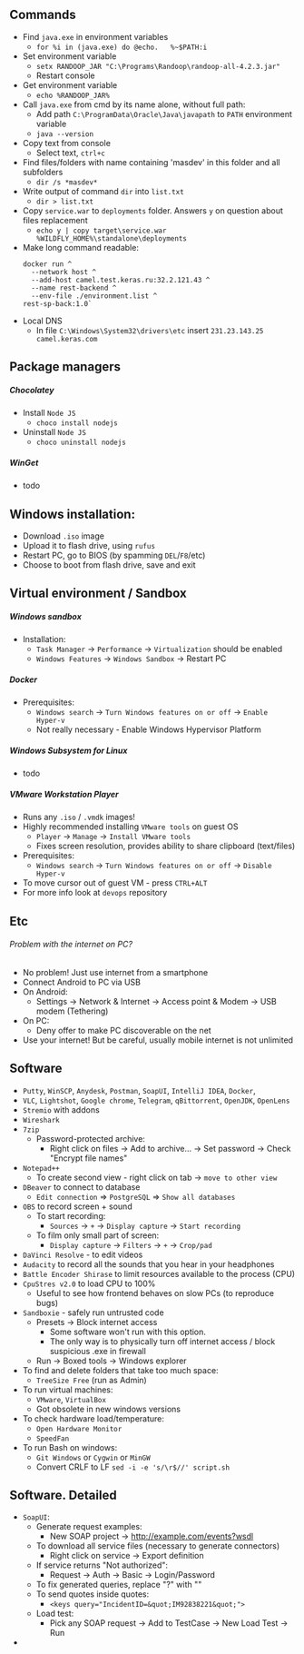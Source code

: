## Commands
* Find `java.exe` in environment variables
  * `for %i in (java.exe) do @echo.   %~$PATH:i`
* Set environment variable
    * `setx RANDOOP_JAR "C:\Programs\Randoop\randoop-all-4.2.3.jar"`
    * Restart console
* Get environment variable
    * `echo %RANDOOP_JAR%`
* Call `java.exe` from cmd by its name alone, without full path:
    * Add path `C:\ProgramData\Oracle\Java\javapath` to `PATH` environment variable
    * `java --version`
* Copy text from console
    * Select text, `ctrl+c`
* Find files/folders with name containing 'masdev' in this folder and all subfolders
    * `dir /s *masdev*`
* Write output of command `dir` into `list.txt`
    * `dir > list.txt`
* Copy `service.war` to `deployments` folder. Answers `y` on question about files replacement
    * `echo y | copy target\service.war %WILDFLY_HOME%\standalone\deployments`
* Make long command readable:
  ```
  docker run ^
    --network host ^
    --add-host camel.test.keras.ru:32.2.121.43 ^
    --name rest-backend ^
    --env-file ./environment.list ^
  rest-sp-back:1.0` 
  ```
* Local DNS
  * In file `C:\Windows\System32\drivers\etc` insert `231.23.143.25 camel.keras.com`

## Package managers
##### Chocolatey
* Install `Node JS`
    * `choco install nodejs`
* Uninstall `Node JS`
    * `choco uninstall nodejs`
##### WinGet
* todo

## Windows installation:
* Download `.iso` image
* Upload it to flash drive, using `rufus`
* Restart PC, go to BIOS (by spamming `DEL`/`F8`/etc)
* Choose to boot from flash drive, save and exit

## Virtual environment / Sandbox
##### Windows sandbox
* Installation:
    * `Task Manager` -> `Performance` -> `Virtualization` should be enabled
    * `Windows Features` -> `Windows Sandbox` -> Restart PC
##### Docker
* Prerequisites:
    * `Windows search` -> `Turn Windows features on or off` -> `Enable Hyper-v`
    * Not really necessary - Enable Windows Hypervisor Platform
##### Windows Subsystem for Linux
* todo
##### VMware Workstation Player
* Runs any `.iso` / `.vmdk` images!
* Highly recommended installing `VMware tools` on guest OS
    * `Player` -> `Manage` -> `Install VMware tools`
    * Fixes screen resolution, provides ability to share clipboard (text/files)
* Prerequisites:
    * `Windows search` -> `Turn Windows features on or off` -> `Disable Hyper-v`
* To move cursor out of guest VM - press `CTRL+ALT`
* For more info look at `devops` repository
    
## Etc
###### Problem with the internet on PC?
* No problem! Just use internet from a smartphone
* Connect Android to PC via USB
* On Android:
    * Settings -> Network & Internet -> Access point & Modem -> USB modem (Tethering)
* On PC:
    * Deny offer to make PC discoverable on the net
* Use your internet! But be careful, usually mobile internet is not unlimited

## Software
* `Putty`, `WinSCP`, `Anydesk`, `Postman`, `SoapUI`, `IntelliJ IDEA`, `Docker`, 
* `VLC`, `Lightshot`, `Google chrome`, `Telegram`, `qBittorrent`, `OpenJDK`, `OpenLens`
* `Stremio` with addons
* `Wireshark`
* `7zip`
    * Password-protected archive:
        * Right click on files -> Add to archive... -> Set password -> Check "Encrypt file names"
* `Notepad++` 
    * To create second view - right click on tab -> `move to other view`
* `DBeaver` to connect to database
    * `Edit connection` => `PostgreSQL` => `Show all databases`
* `OBS` to record screen + sound
    * To start recording:
        * `Sources` -> `+` -> `Display capture` -> `Start recording`
    * To film only small part of screen:
        * `Display capture` -> `Filters` -> `+` -> `Crop/pad`
* `DaVinci Resolve` - to edit videos
* `Audacity` to record all the sounds that you hear in your headphones
* `Battle Encoder Shirase` to limit resources available to the process (CPU)
* `CpuStres v2.0` to load CPU to 100%
    * Useful to see how frontend behaves on slow PCs (to reproduce bugs) 
* `Sandboxie` - safely run untrusted code
    * Presets -> Block internet access
        * Some software won't run with this option. 
        * The only way is to physically turn off internet access / block suspicious .exe in firewall
    * Run -> Boxed tools -> Windows explorer
* To find and delete folders that take too much space:
    * `TreeSize Free` (run as Admin)
* To run virtual machines:
    * `VMware`, `VirtualBox`
    * Got obsolete in new windows versions
* To check hardware load/temperature:
    * `Open Hardware Monitor`
    * `SpeedFan`
* To run Bash on windows:
    * `Git Windows` or `Cygwin` or `MinGW`
    * Convert CRLF to LF `sed -i -e 's/\r$//' script.sh`

## Software. Detailed
* `SoapUI`:
    * Generate request examples:
        * New SOAP project -> http://example.com/events?wsdl
    * To download all service files (necessary to generate connectors)
        * Right click on service -> Export definition
    * If service returns "Not authorized":
        * Request -> Auth -> Basic -> Login/Password
    * To fix generated queries, replace "?" with ""
    * To send quotes inside quotes:
        * `<keys query="IncidentID=&quot;IM92838221&quot;">`
    * Load test:
        * Pick any SOAP request -> Add to TestCase -> New Load Test -> Run
* 
